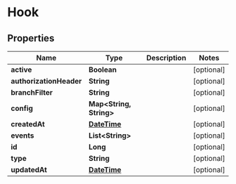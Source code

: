 
# Hook

## Properties
Name | Type | Description | Notes
------------ | ------------- | ------------- | -------------
**active** | **Boolean** |  |  [optional]
**authorizationHeader** | **String** |  |  [optional]
**branchFilter** | **String** |  |  [optional]
**config** | **Map&lt;String, String&gt;** |  |  [optional]
**createdAt** | [**DateTime**](DateTime.md) |  |  [optional]
**events** | **List&lt;String&gt;** |  |  [optional]
**id** | **Long** |  |  [optional]
**type** | **String** |  |  [optional]
**updatedAt** | [**DateTime**](DateTime.md) |  |  [optional]



